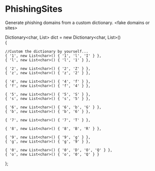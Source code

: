# PhishingSites  
Generate phishing domains from a custom dictionary. &lt;fake domains or sites>  
  
Dictionary<char, List<char>> dict = new Dictionary<char, List<char>>()  
{  
    
    //Custom the dictionary by yourself...  
    { '1', new List<char>() { '1', 'l', 'I' } },  
    { 'l', new List<char>() { 'l', '1' } },  
  
    { '2', new List<char>() { '2', 'Z' } },  
    { 'z', new List<char>() { 'z', '2' } },  
  
    { '4', new List<char>() { '4', 'f' } },  
    { 'f', new List<char>() { 'f', '4' } },  
  
    { '5', new List<char>() { '5', 'S' } },  
    { 's', new List<char>() { 's', '5' } },  
  
    { '6', new List<char>() { '6', 'b', 'G' } },  
    { 'b', new List<char>() { 'b', '6' } },  
  
    { '7', new List<char>() { '7', 'T' } },  
  
    { '8', new List<char>() { '8', 'B', 'R' } },  
  
    { '9', new List<char>() { '9', 'g' } },  
    { 'g', new List<char>() { 'g', '9' } },  
  
    { '0', new List<char>() { '0', 'D', 'O', 'Q' } },  
    { 'o', new List<char>() { 'o', '0', 'Q' } }  
};  

